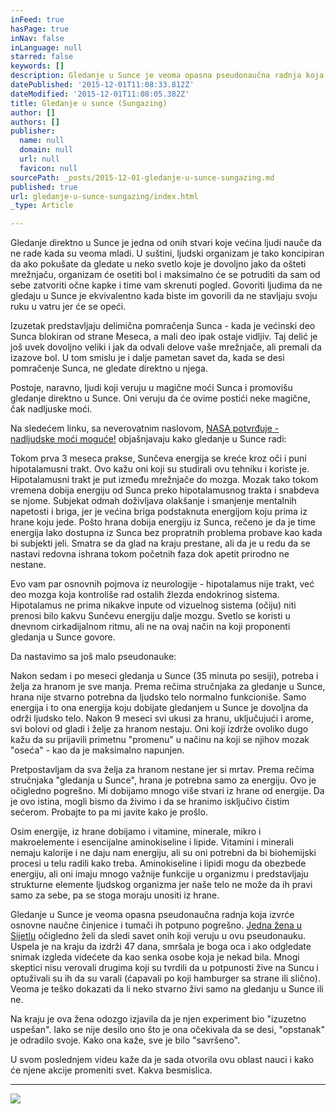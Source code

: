 ```yaml
---
inFeed: true
hasPage: true
inNav: false
inLanguage: null
starred: false
keywords: []
description: Gledanje u Sunce je veoma opasna pseudonaučna radnja koja izvrće osnovne naučne činjenice i tumači ih potpuno pogrešno.
datePublished: '2015-12-01T11:08:33.812Z'
dateModified: '2015-12-01T11:08:05.382Z'
title: Gledanje u sunce (Sungazing)
author: []
authors: []
publisher:
  name: null
  domain: null
  url: null
  favicon: null
sourcePath: _posts/2015-12-01-gledanje-u-sunce-sungazing.md
published: true
url: gledanje-u-sunce-sungazing/index.html
_type: Article

---
```

Gledanje direktno u Sunce je jedna od onih stvari koje većina ljudi nauče da ne rade kada su veoma mladi. U suštini, ljudski organizam je tako koncipiran da ako pokušate da gledate u neko svetlo koje je dovoljno jako da ošteti mrežnjaču, organizam će osetiti bol i maksimalno će se potruditi da sam od sebe zatvoriti očne kapke i time vam skrenuti pogled. Govoriti ljudima da ne gledaju u Sunce je ekvivalentno kada biste im govorili da ne stavljaju svoju ruku u vatru jer će se opeći.

Izuzetak predstavljaju delimična pomračenja Sunca - kada je većinski deo Sunca blokiran od strane Meseca, a mali deo ipak ostaje vidljiv. Taj delić je još uvek dovoljno veliki i jak da odvali delove vaše mrežnjače, ali premali da izazove bol. U tom smislu je i dalje pametan savet da, kada se desi pomračenje Sunca, ne gledate direktno u njega.

Postoje, naravno, ljudi koji veruju u magične moći Sunca i promovišu gledanje direktno u Sunce. Oni veruju da će ovime postići neke magične, čak nadljuske moći.

Na sledećem linku, sa neverovatnim naslovom, [NASA potvrđuje - nadljudske moći moguće!][0] objašnjavaju kako gledanje u Sunce radi:

Tokom prva 3 meseca prakse, Sunčeva energija se kreće kroz oči i puni hipotalamusni trakt. Ovo kažu oni koji su studirali ovu tehniku i koriste je. Hipotalamusni trakt je put između mrežnjače do mozga. Mozak tako tokom vremena dobija energiju od Sunca preko hipotalamusnog trakta i snabdeva se njome. Subjekat odmah doživljava olakšanje i smanjenje mentalnih napetosti i briga, jer je većina briga podstaknuta energijom koju prima iz hrane koju jede. Pošto hrana dobija energiju iz Sunca, rečeno je da je time energija lako dostupna iz Sunca bez propratnih problema probave kao kada bi subjekti jeli. Smatra se da glad na kraju prestane, ali da je u redu da se nastavi redovna ishrana tokom početnih faza dok apetit prirodno ne nestane.

Evo vam par osnovnih pojmova iz neurologije  - hipotalamus nije trakt, već
deo mozga koja kontroliše rad ostalih žlezda endokrinog sistema. Hipotalamus ne prima nikakve inpute od vizuelnog sistema (očiju) niti prenosi bilo kakvu Sunčevu energiju dalje mozgu. Svetlo se koristi u dnevnom cirkadijalnom ritmu, ali ne na ovaj način na koji proponenti gledanja u Sunce govore.

Da nastavimo sa još malo pseudonauke:

Nakon sedam i po meseci gledanja u Sunce (35 minuta po sesiji), potreba i želja za hranom je sve manja. Prema rečima stručnjaka  za gledanje u Sunce, hrana nije stvarno potrebna da ljudsko telo normalno funkcioniše. Samo energija i to ona energija koju dobijate gledanjem u Sunce je dovoljna da održi ljudsko telo. Nakon 9 meseci svi ukusi za hranu, uključujući i arome, svi bolovi od gladi i želje za hranom nestaju. Oni koji izdrže ovoliko dugo kažu da su prijavili primetnu "promenu" u načinu na koji se njihov mozak "oseća" - kao da je maksimalno napunjen.

Pretpostavljam da sva želja za hranom nestane jer si mrtav. Prema rečima stručnjaka "gledanja u Sunce", hrana je potrebna samo za energiju. Ovo je očigledno pogrešno. Mi dobijamo mnogo više stvari iz hrane od energije. Da je ovo istina, mogli bismo da živimo i da se hranimo isključivo  čistim sećerom. Probajte to pa mi javite kako je prošlo.

Osim energije, iz hrane dobijamo i vitamine, minerale, mikro i makroelemente i esencijalne aminokiseline i lipide. Vitamini i minerali nemaju kalorije i ne daju nam energiju, ali su oni potrebni da bi biohemijski procesi u telu radili kako treba. Aminokiseline i lipidi mogu da obezbede energiju, ali oni imaju mnogo važnije funkcije u organizmu i predstavljaju strukturne elemente ljudskog organizma jer naše telo ne može da ih pravi samo za sebe, pa se stoga moraju unositi iz hrane.

Gledanje u Sunce je veoma opasna pseudonaučna radnja koja izvrće osnovne naučne činjenice i tumači ih potpuno pogrešno. [Jedna žena u Sijetlu][1] očigledno želi da sledi savet onih koji veruju u ovu pseudonauku. Uspela je na kraju da izdrži 47 dana, smršala je boga oca i ako odgledate snimak izgleda videćete da kao senka osobe koja je nekad bila. Mnogi skeptici nisu verovali drugima koji su tvrdili da u potpunosti žive na Suncu i optuživali su ih da su varali (ćapavali po koji hamburger sa strane ili slično). Veoma je teško dokazati da li neko stvarno živi samo na gledanju u Sunce ili ne.

Na kraju je ova žena odozgo izjavila da je njen experiment bio "izuzetno uspešan". Iako se nije desilo ono što je ona očekivala da se desi, "opstanak" je odradilo svoje. Kako ona kaže, sve je bilo "savršeno".

U svom poslednjem videu kaže da je sada otvorila ovu oblast nauci i kako će njene akcije promeniti svet. Kakva besmislica. 

****
![](https://the-grid-user-content.s3-us-west-2.amazonaws.com/312e9431-0f56-47b5-95f8-96f9086752d3.jpg)

[0]: http://guardianlv.com/2013/05/nasa-confirms-super-human-abilities-gained/
[1]: http://q13fox.com/2013/06/05/seattle-woman-attempts-to-live-on-sunlight-water/#axzz2VSmso96j